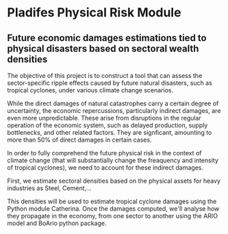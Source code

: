 # Pladifes Physical Risk Module
## Future economic damages estimations tied to physical disasters based on sectoral wealth densities


The objective of this project is to construct a tool that can assess the sector-specific ripple effects caused by future natural disasters, such as tropical cyclones, under various climate change scenarios.

While the direct damages of natural catastrophes carry a certain degree of uncertainty, the economic repercussions, particularly indirect damages, are even more unpredictable. These arise from disruptions in the regular operation of the economic system, such as delayed production, supply bottlenecks, and other related factors. They are signficant, amounting to more than 50% of direct damages in certain cases.

In order to fully comprehend the future physical risk in the context of climate change (that will substantially change the freaquency and intensity of tropical cyclones), we need to account for these indirect damages.

First, we estimate sectoral densities based on the physical assets for heavy industries as Steel, Cement,...




This densities will be used to estimate tropical cyclone damages using the Python module Catherina.
Once the damages computed, we'll analyse how they propagate in the economy, from one sector to another using the ARIO model and BoArio python package.

